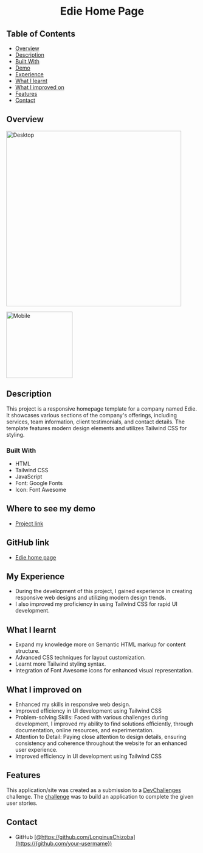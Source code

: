 
<!-- Please update value in the {}  -->

<h1 align="center"> Edie Home Page</h1>


<!-- TABLE OF CONTENTS -->

## Table of Contents

- [Overview](#overview)
- [Description](#decription)
- [Built With](#built-with)
- [Demo](#demo)
- [Experience](#experience)
- [What I learnt](#WhatIlearnt)
- [What I improved on](#WhatIimprovedon)
- [Features](#features)
- [Contact](#contact)

<!-- OVERVIEW -->

## Overview

<img width="460" alt="Desktop" src="">

<img width="174" alt="Mobile" src=""><br>


<!-- Description -->

## Description
This project is a responsive homepage template for a company named Edie. It showcases various sections of the company's offerings, including services, team information, client testimonials, and contact details. The template features modern design elements and utilizes Tailwind CSS for styling.

### Built With

<!-- This section should list any major frameworks that you built your project using. Here are a few examples.-->

- HTML
- Tailwind CSS
- JavaScript
- Font: Google Fonts
- Icon: Font Awesome

<!-- Demo -->

## Where to see my demo
  - [Project link](https://illustrious-moxie-80da01.netlify.app/interior_consultant/src/)

## GitHub link

  - [Edie home page](https://github.com/LonginusChizoba/hackerton/tree/main/Edie_Homepage)


## My Experience
  - During the development of this project, I gained experience in creating responsive web designs and utilizing modern design trends. 
  - I also improved my proficiency in using Tailwind CSS for rapid UI development.


## What I learnt
 - Expand my knowledge more on Semantic HTML markup for content structure.
- Advanced CSS techniques for layout customization.
- Learnt more Tailwind styling syntax.
- Integration of Font Awesome icons for enhanced visual representation.

## What I improved on
- Enhanced my skills in responsive web design.
- Improved efficiency in UI development using Tailwind CSS
- Problem-solving Skills: Faced with various challenges during development, I improved my ability to find solutions efficiently, through documentation, online resources, and experimentation.
- Attention to Detail: Paying close attention to design details, ensuring consistency and coherence throughout the website for an enhanced user experience.
- Improved efficiency in UI development using Tailwind CSS


## Features

<!-- List the features of your application or follow the template. Don't share the figma file here :) -->

This application/site was created as a submission to a [DevChallenges](https://devchallenges.io/challenges) challenge. The [challenge](https://devchallenges.io/challenges/wBunSb7FPrIepJZAg0sY) was to build an application to complete the given user stories.

## Contact

- GitHub [@https://github.com/LonginusChizoba](https://{github.com/your-usermame})
